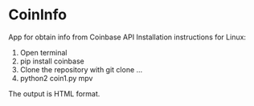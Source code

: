 # CoinInfo
App for obtain info from Coinbase API
Installation instructions for Linux:

1. Open terminal
2. pip install coinbase
3. Clone the repository with git clone ...
4. python2 coin1.py mpv

The output is HTML format.
